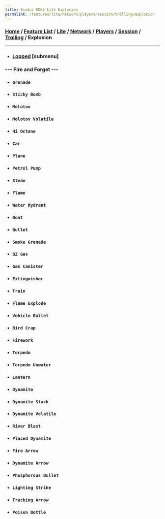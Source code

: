 ```yaml
---
title: Exodus RDR2 Lite Explosion
permalink: /features/lite/network/players/session/trolling/explosion
---
```

### [Home](/) / [Feature List](/features) / [Lite](/features/lite) / [Network](/features/lite/network) / [Players](/features/lite/network/players) / [Session](/features/lite/network/players/session) / [Trolling](/features/lite/network/players/session/trolling) / Explosion
---
- ### [Looped](explosion/looped) [submenu]
### --- Fire and Forget ---
- ### `Grenade`
- ### `Sticky Bomb`
- ### `Molotov`
- ### `Molotov Volatile`
- ### `Hi Octane` 
- ### `Car` 
- ### `Plane` 
- ### `Petrol Pump` 
- ### `Steam` 
- ### `Flame` 
- ### `Water Hydrant` 
- ### `Boat` 
- ### `Bullet` 
- ### `Smoke Grenade` 
- ### `BZ Gas` 
- ### `Gas Canister` 
- ### `Extinguisher` 
- ### `Train` 
- ### `Flame Explode` 
- ### `Vehicle Bullet` 
- ### `Bird Crap` 
- ### `Firework` 
- ### `Torpedo` 
- ### `Torpedo Unwater` 
- ### `Lantern` 
- ### `Dynamite` 
- ### `Dynamite Stack` 
- ### `Dynamite Volatile` 
- ### `River Blast` 
- ### `Placed Dynamite` 
- ### `Fire Arrow` 
- ### `Dynamite Arrow` 
- ### `Phosphorous Bullet` 
- ### `Lighting Strike` 
- ### `Tracking Arrow` 
- ### `Poison Bottle`
